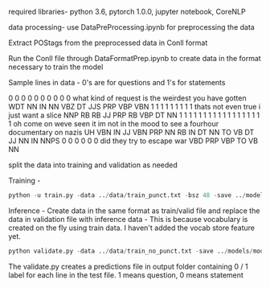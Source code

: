 required libraries- 
python 3.6, pytorch 1.0.0, jupyter notebook, CoreNLP

data processing- 
use DataPreProcessing.ipynb for preprocessing the data

Extract POStags from the preprocessed data in Conll format 

Run the Conll file through DataFormatPrep.ipynb to create data in the format necessary to train the model


Sample lines in data - 0's are for questions and 1's for statements

0 0 0 0 0 0 0 0 0 0     what kind of request is the weirdest you have gotten    WDT NN IN NN VBZ DT JJS PRP VBP VBN
1 1 1 1 1 1 1 1 1       thats not even true i just want a slice NNP RB RB JJ PRP RB VBP DT NN
1 1 1 1 1 1 1 1 1 1 1 1 1 1 1 1 1 1     oh come on weve seen it im not in the mood to see a fourhour documentary on nazis       UH VBN IN JJ VBN PRP NN RB IN DT NN TO VB DT JJ NN IN NNPS
0 0 0 0 0 0     did they try to escape war      VBD PRP VBP TO VB NN


split the data into training and validation as needed

Training - 
```Python
python -u train.py -data ../data/train_punct.txt -bsz 48 -save ../models/model_joint_punct.pt -lr 0.001 -outunk 2 
```

Inference - Create data in the same format as train/valid file and replace the data in validation file with inference data -  This is because vocabulary is created on the fly using train data. I haven't added the vocab store feature yet. 
```Python
python validate.py -data ../data/train_no_punct.txt -save ../models/model_joint_no_punct.pt -bsz 1 -eval -max 100 -outunk 2
```
The validate.py creates a predictions file in output folder containing 0 / 1 label for each line in the test file. 1 means question, 0 means statement

